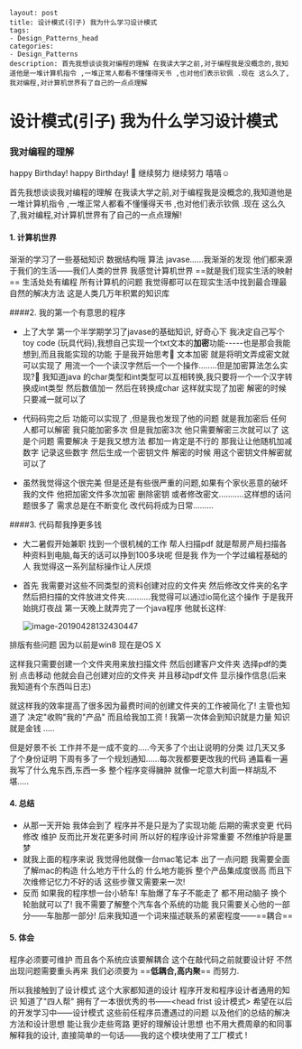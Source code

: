 ```
layout: post
title: 设计模式(引子) 我为什么学习设计模式
tags:
- Design_Patterns_head
categories:
- Design_Patterns
description: 首先我想谈谈我对编程的理解 在我读大学之前,对于编程我是没概念的,我知道他是一堆计算机指令 ,一堆正常人都看不懂懂得天书 ,也对他们表示钦佩 .现在 这么久了,我对编程,对计算机世界有了自己的一点点理解
```



# 设计模式(引子) 我为什么学习设计模式

### 我对编程的理解

happy Birthday!   happy Birthday!  🎂 继续努力 继续努力 嘻嘻☺️ 

首先我想谈谈我对编程的理解 在我读大学之前,对于编程我是没概念的,我知道他是一堆计算机指令 ,一堆正常人都看不懂懂得天书 ,也对他们表示钦佩 .现在 这么久了,我对编程,对计算机世界有了自己的一点点理解!

#### 1. 计算机世界

渐渐的学习了一些基础知识 数据结构哦 算法 javase……我渐渐的发现 他们都来源于我们的生活——我们人类的世界 我感觉计算机世界 ==就是我们现实生活的映射==	生活处处有编程    所有计算机的问题 我觉得都可以在现实生活中找到最合理最自然的解决方法 这是人类几万年积累的知识库 

####2. 我的第一个有意思的程序

- 上了大学 第一个半学期学习了javase的基础知识, 好奇心下 我决定自己写个toy code (玩具代码),我想自己实现一个txt文本的**加密**功能-----也是那会我能想到,而且我能实现的功能 于是我开始思考🤔	文本加密 就是将明文弄成密文就可以实现了 用流一个一个读汉字然后一个一个操作........但是加密算法怎么实现?🤔	我知道java 的char类型和int类型可以互相转换,我只要将一个一个汉字转换成int类型 然后数值加一 然后在转换成char 这样就实现了加密 解密的时候只要减一就可以了

- 代码码完之后 功能可以实现了 ,但是我也发现了他的问题 就是我加密后 任何人都可以解密 我只能加密多次 但是我加密3次 他只需要解密三次就可以了 这是个问题 需要解决 于是我又想方法  都加一肯定是不行的 那我让让他随机加减数字 记录这些数字 然后生成一个密钥文件 解密的时候 用这个密钥文件解密就可以了

- 虽然我觉得这个很完美 但是还是有些很严重的问题,如果有个家伙恶意的破坏我的文件 他把加密文件多次加密 删除密钥 或者修改密文...........这样想的话问题很多了 需求总是在不断变化 改代码将成为日常.........

####3. 代码帮我挣更多钱

- 大二暑假开始兼职 找到一个很机械的工作 帮人扫描pdf 就是帮房产局扫描各种资料到电脑,每天的话可以挣到100多块呢 但是我 作为一个学过编程基础的人 我觉得这一系列鼠标操作让人厌烦

- 首先 我需要对这些不同类型的资料创建对应的文件夹 然后修改文件夹的名字 然后把扫描的文件放进文件夹...........我觉得可以通过io简化这个操作 于是我开始挑灯夜战 第一天晚上就弄完了一个java程序 他就长这样:

  ![image-20190428132430447]({{site.url}}/mkpicture/image-20190428132430447.png)

排版有些问题 因为以前是win8 现在是OS X

这样我只需要创建一个文件夹用来放扫描文件 然后创建客户文件夹 选择pdf的类别 点击移动 他就会自己创建对应的文件夹 并且移动pdf文件 显示操作信息(后来我知道有个东西叫日志)

就这样我的效率提高了很多因为最费时间的创建文件夹的工作被简化了! 主管也知道了 决定"收购"我的"产品" 而且给我加工资 ! 我第一次体会到知识就是力量 知识就是金钱 …..

但是好景不长 工作并不是一成不变的.....今天多了个出让说明的分类 过几天又多了个身份证明 下周有多了一个规划通知......每次我都要更改我的代码 通篇看一遍我写了什么鬼东西,东西一多 整个程序变得臃肿 就像一坨意大利面一样胡乱不堪.....

#### 4. 总结

- 从那一天开始 我体会到了 程序并不是只是为了实现功能 后期的需求变更 代码修改 维护  反而比开发花更多时间 所以好的程序设计非常重要 不然维护将是噩梦
- 就我上面的程序来说 我觉得他就像一台mac笔记本 出了一点问题 我需要全面了解mac的构造 什么地方干什么的 什么地方能拆 整个产品集成度很高 而且下次维修记忆力不好的话 这些步骤又需要来一次!
- 反而 如果我的程序想一台小轿车! 车胎爆了车子不能走了 都不用动脑子 换个轮胎就可以了! 我不需要了解整个汽车各个系统的功能 我只需要关心他的一部分——车胎那一部分! 后来我知道一个词来描述联系的紧密程度——==耦合==



#### 5. 体会

程序必须要可维护 而且各个系统应该要解耦合 这个在敲代码之前就要设计好 不然出现问题需要重头再来 我们必须要为 ==**低耦合,高内聚**== 而努力.

所以我接触到了设计模式 这个大家都知道的设计 程序开发和程序设计者通用的知识   知道了"四人帮"    拥有了一本很优秀的书——<head frist 设计模式> 希望在以后的开发学习中——设计模式 这些前任程序员遭遇过的问题 以及他们的总结的解决方法和设计思想 能让我少走些弯路 更好的理解设计思想 也不用大费周章的和同事解释我的设计, 直接简单的一句话——我的这个模块使用了工厂模式 !